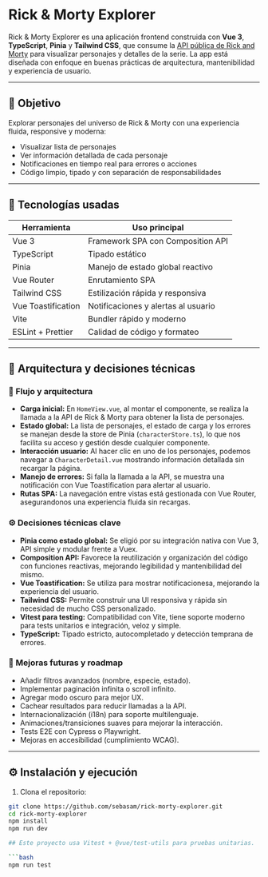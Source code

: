 # Rick & Morty Explorer

Rick & Morty Explorer es una aplicación frontend construida con **Vue 3**, **TypeScript**, **Pinia** y **Tailwind CSS**, que consume la [API pública de Rick and Morty](https://rickandmortyapi.com/) para visualizar personajes y detalles de la serie. La app está diseñada con enfoque en buenas prácticas de arquitectura, mantenibilidad y experiencia de usuario.

---

## 🎯 Objetivo

Explorar personajes del universo de Rick & Morty con una experiencia fluida, responsive y moderna:

- Visualizar lista de personajes
- Ver información detallada de cada personaje
- Notificaciones en tiempo real para errores o acciones
- Código limpio, tipado y con separación de responsabilidades

---

## 🚀 Tecnologías usadas

| Herramienta        | Uso principal                          |
|--------------------|----------------------------------------|
| Vue 3              | Framework SPA con Composition API      |
| TypeScript         | Tipado estático                        |
| Pinia              | Manejo de estado global reactivo       |
| Vue Router         | Enrutamiento SPA                       |
| Tailwind CSS       | Estilización rápida y responsiva       |
| Vue Toastification | Notificaciones y alertas al usuario    |
| Vite               | Bundler rápido y moderno               |
| ESLint + Prettier  | Calidad de código y formateo           |

---

## 🧠 Arquitectura y decisiones técnicas

### 🔄 Flujo y arquitectura

- **Carga inicial:** En `HomeView.vue`, al montar el componente, se realiza la llamada a la API de Rick & Morty para obtener la lista de personajes.
- **Estado global:** La lista de personajes, el estado de carga y los errores se manejan desde la store de Pinia (`characterStore.ts`), lo que nos facilita su acceso y gestión desde cualquier componente.
- **Interacción usuario:** Al hacer clic en uno de los personajes, podemos navegar a `CharacterDetail.vue` mostrando información detallada sin recargar la página.
- **Manejo de errores:** Si falla la llamada a la API, se muestra una notificación con Vue Toastification para alertar al usuario.
- **Rutas SPA:** La navegación entre vistas está gestionada con Vue Router, asegurandonos una experiencia fluida sin recargas.

### ⚙️ Decisiones técnicas clave

- **Pinia como estado global:** Se eligió por su integración nativa con Vue 3, API simple y modular frente a Vuex.
- **Composition API:** Favorece la reutilización y organización del código con funciones reactivas, mejorando legibilidad y mantenibilidad del mismo.
- **Vue Toastification:** Se utiliza para mostrar notificacionesa, mejorando la experiencia del usuario.
- **Tailwind CSS:** Permite construir una UI responsiva y rápida sin necesidad de mucho CSS personalizado.
- **Vitest para testing:** Compatibilidad con Vite, tiene soporte moderno para tests unitarios e integración, veloz y simple.
- **TypeScript:** Tipado estricto, autocompletado y detección temprana de errores.

### 🚧 Mejoras futuras y roadmap

- Añadir filtros avanzados (nombre, especie, estado).
- Implementar paginación infinita o scroll infinito.
- Agregar modo oscuro para mejor UX.
- Cachear resultados para reducir llamadas a la API.
- Internacionalización (i18n) para soporte multilenguaje.
- Animaciones/transiciones suaves para mejorar la interacción.
- Tests E2E con Cypress o Playwright.
- Mejoras en accesibilidad (cumplimiento WCAG).

---

## ⚙️ Instalación y ejecución

1. Clona el repositorio:

```bash
git clone https://github.com/sebasam/rick-morty-explorer.git
cd rick-morty-explorer
npm install
npm run dev

## Este proyecto usa Vitest + @vue/test-utils para pruebas unitarias.

```bash
npm run test
